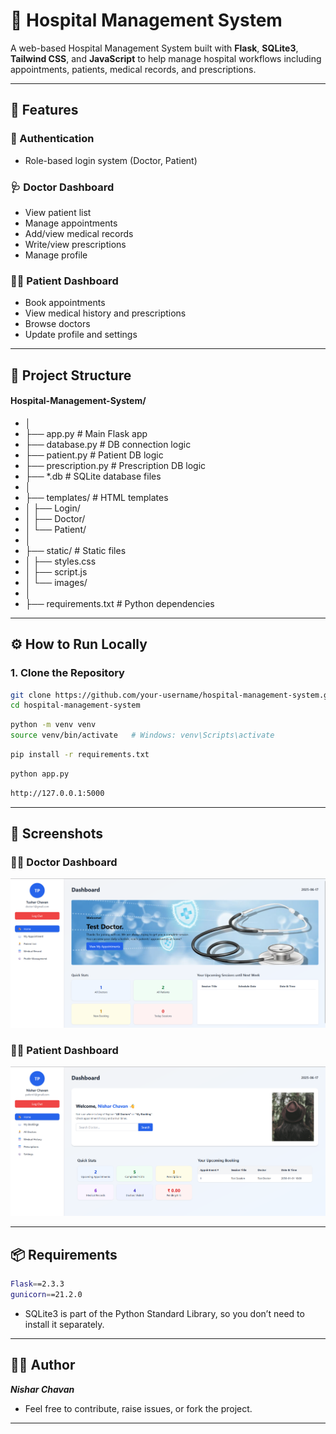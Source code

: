 # 🏥 Hospital Management System

A web-based Hospital Management System built with **Flask**, **SQLite3**, **Tailwind CSS**, and **JavaScript** to help manage hospital workflows including appointments, patients, medical records, and prescriptions.

---

## 📌 Features

### 🔐 Authentication
- Role-based login system (Doctor, Patient)

### 🩺 Doctor Dashboard
- View patient list
- Manage appointments
- Add/view medical records
- Write/view prescriptions
- Manage profile

### 👨‍⚕️ Patient Dashboard
- Book appointments
- View medical history and prescriptions
- Browse doctors
- Update profile and settings

---

## 📁 Project Structure
#### Hospital-Management-System/
- │
- ├── app.py # Main Flask app
- ├── database.py # DB connection logic
- ├── patient.py # Patient DB logic
- ├── prescription.py # Prescription DB logic
- ├── *.db # SQLite database files
- │
- ├── templates/ # HTML templates
- │ ├── Login/
- │ ├── Doctor/
- │ └── Patient/
- │
- ├── static/ # Static files
- │ ├── styles.css
- │ ├── script.js
- │ └── images/
- │
- ├── requirements.txt # Python dependencies


---

## ⚙️ How to Run Locally

### 1. Clone the Repository
```bash
git clone https://github.com/your-username/hospital-management-system.git
cd hospital-management-system
```
```bash
python -m venv venv
source venv/bin/activate   # Windows: venv\Scripts\activate
```
```bash
pip install -r requirements.txt
```
```bash
python app.py
```
```bash
http://127.0.0.1:5000
```
---
## 📸 Screenshots
### 👨‍⚕️ Doctor Dashboard
![Doctor Dashboard](screenshots/doctor_dashboard.png)

### 🧑‍⚕️ Patient Dashboard
![Patient Dashboard](screenshots/patient_dashboard.png)

---

## 📦 Requirements
```bash
Flask==2.3.3
gunicorn==21.2.0
```
- SQLite3 is part of the Python Standard Library, so you don’t need to install it separately.
---
## 🙋‍♂️ Author
***Nishar Chavan***
- Feel free to contribute, raise issues, or fork the project.
---
